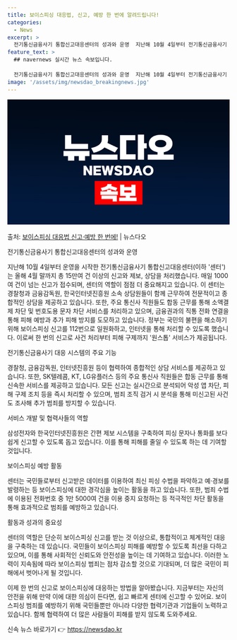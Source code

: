 ```yaml
---
title: 보이스피싱 대응법, 신고, 예방 한 번에 알려드립니다!
categories:
  - News
excerpt: >
  전기통신금융사기 통합신고대응센터의 성과와 운영  지난해 10월 4일부터 전기통신금융사기 통합신고대응센터(이하…
feature_text: >
  ## navernews 실시간 뉴스 속보입니다.

  전기통신금융사기 통합신고대응센터의 성과와 운영  지난해 10월 4일부터 전기통신금융사기 통합신고대응센터(이하…
image: '/assets/img/newsdao_breakingnews.jpg'
---
```


![뉴스다오 속보](/assets/img/newsdao_breakingnews.jpg)

<p>출처: <a href="https://newsdao.kr/4234" rel="dofollow">보이스피싱 대응법 신고·예방 한 번에!</a> | 뉴스다오</p>

전기통신금융사기 통합신고대응센터의 성과와 운영

지난해 10월 4일부터 운영을 시작한 전기통신금융사기 통합신고대응센터(이하 '센터')는 올해 4월 말까지 총 15만여 건 이상의 신고와 제보, 상담을 처리했습니다. 매일 1000여 건이 넘는 신고가 접수되며, 센터의 역할이 점점 더 중요해지고 있습니다. 이 센터는 경찰청과 금융감독원, 한국인터넷진흥원 소속 상담원들이 함께 근무하여 전문적이고 종합적인 상담을 제공하고 있습니다. 또한, 주요 통신사 직원들도 합동 근무를 통해 소액결제 차단 및 번호도용 문자 차단 서비스를 처리하고 있으며, 금융권과의 직통 전화 연결을 통해 피해 예방과 추가 피해 방지를 도모하고 있습니다. 정부는 국민의 불편을 해소하기 위해 보이스피싱 신고를 112번으로 일원화하고, 인터넷을 통해 처리할 수 있도록 했습니다. 이로써 한 번의 신고로 사건 처리부터 피해 구제까지 '원스톱' 서비스가 제공됩니다.

전기통신금융사기 대응 시스템의 주요 기능

경찰청, 금융감독원, 인터넷진흥원 등이 협력하여 종합적인 상담 서비스를 제공하고 있습니다. 또한, SK텔레콤, KT, LG유플러스 등의 주요 통신사 직원들은 합동 근무를 통해 신속한 서비스를 제공하고 있습니다. 모든 신고는 실시간으로 분석되어 악성 앱 차단, 피해 구제 조치 등을 즉시 처리할 수 있으며, 범죄 조직 검거 시 분석을 통해 미신고된 사건도 조사해 추가 범죄를 방지할 수 있습니다.

서비스 개발 및 협력사들의 역할

삼성전자와 한국인터넷진흥원은 간편 제보 시스템을 구축하여 피싱 문자나 통화를 보다 쉽게 신고할 수 있도록 돕고 있습니다. 이를 통해 피해를 줄일 수 있도록 하는 데 기여할 것입니다.

보이스피싱 예방 활동

센터는 국민들로부터 신고받은 데이터를 이용하여 최신 피싱 수법을 파악하고 예·경보를 발령하는 등 보이스피싱에 대한 경각심을 높이는 활동을 하고 있습니다. 또한, 범죄 수법에 이용된 전화번호 중 1만 5000여 건을 이용 중지 요청하는 등 적극적인 차단 활동을 통해 효과적으로 범죄를 예방하고 있습니다.

활동과 성과의 중요성

센터의 역할은 단순히 보이스피싱 신고를 받는 것 이상으로, 통합적이고 체계적인 대응을 구축하는 데 있습니다. 국민들이 보이스피싱 피해를 예방할 수 있도록 최선을 다하고 있으며, 이를 통해 사회적인 신뢰도와 안전성을 높이는 데 기여하고 있습니다. 이러한 노력이 지속됨에 따라 보이스피싱 범죄는 점차 감소할 것으로 기대되며, 더 많은 국민이 피해에서 벗어나게 될 것입니다.

이제 한 번의 신고로 보이스피싱에 대응하는 방법을 알아봤습니다. 지금부터는 자신의 안전을 위해 만약 이에 대한 의심이 든다면, 쉽고 빠르게 센터에 신고할 수 있어요. 보이스피싱 범죄를 예방하기 위해 국민들뿐만 아니라 다양한 협력기관과 기업들이 노력하고 있습니다. 함께 협력하여 더 많은 사람들이 피해를 받지 않도록 도와주세요. 

신속 뉴스 바로가기 👉 <a href="https://newsdao.kr" rel="dofollow">https://newsdao.kr</a>


